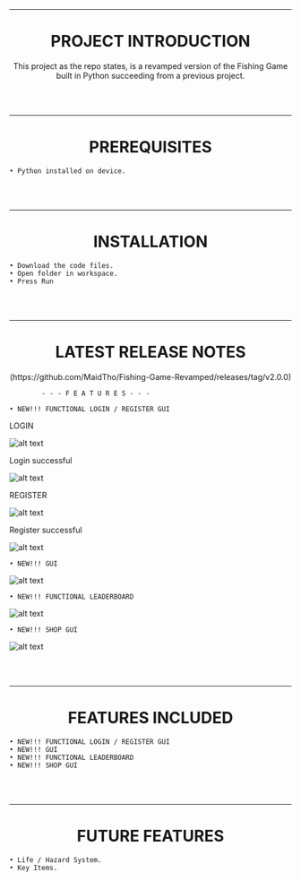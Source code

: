 <br>
<br>

---------------------------------------------------
<h1 align="center">PROJECT INTRODUCTION</h1>
<p align="center"> This project as the repo states, is a revamped version of the Fishing Game built in Python succeeding from a previous project. </p>
<br>
<br>

---------------------------------------------------
<h1 align="center">PREREQUISITES</h1>

    • Python installed on device. 

<br>
<br>

---------------------------------------------------
<h1 align="center">INSTALLATION</h1>

    • Download the code files. 
    • Open folder in workspace.  
    • Press Run

<br>
<br>

---------------------------------------------------
<h1 align="center">LATEST RELEASE NOTES</h1>
<p align="center">(https://github.com/MaidTho/Fishing-Game-Revamped/releases/tag/v2.0.0)

            - - - F E A T U R E S - - - 
    
    • NEW!!! FUNCTIONAL LOGIN / REGISTER GUI

LOGIN 

![alt text](https://github.com/MaidTho/Fishing-Game-Revamped/blob/screenshots/SS5.png?raw=true) 

Login successful

![alt text](https://github.com/MaidTho/Fishing-Game-Revamped/screenshots/SS10.png?raw=true) 

REGISTER

![alt text](https://github.com/MaidTho/Fishing-Game-Revamped/blob/screenshots/SS5.png?raw=true) 

Register successful

![alt text](https://github.com/MaidTho/Fishing-Game-Revamped/blob/screenshots/SS6.png?raw=true) 
    
    • NEW!!! GUI 

![alt text](https://github.com/MaidTho/Fishing-Game-Revamped/blob/screenshots/SS7.png?raw=true) 

    • NEW!!! FUNCTIONAL LEADERBOARD

![alt text](https://github.com/MaidTho/Fishing-Game-Revamped/blob/screenshots/SS8.png?raw=true) 

    • NEW!!! SHOP GUI
    
![alt text](https://github.com/MaidTho/Fishing-Game-Revamped/blob/screenshots/SS9.png?raw=true)     

</p>
<br>
<br>

---------------------------------------------------
<h1 align="center">FEATURES INCLUDED</h1>

<p align="center">

    • NEW!!! FUNCTIONAL LOGIN / REGISTER GUI
    • NEW!!! GUI 
    • NEW!!! FUNCTIONAL LEADERBOARD
    • NEW!!! SHOP GUI

</p>
<br>
<br>

---------------------------------------------------
<h1 align="center"> FUTURE FEATURES </h1>
<p align="center">
    
    • Life / Hazard System.
    • Key Items.

</p>
<br>
<br>









